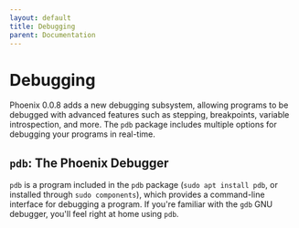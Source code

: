 ```yaml
---
layout: default
title: Debugging
parent: Documentation
---
```


# Debugging
Phoenix 0.0.8 adds a new debugging subsystem, allowing programs to be debugged with advanced features such as stepping, breakpoints, variable introspection, and more. The `pdb` package includes multiple options for debugging your programs in real-time.

## `pdb`: The Phoenix Debugger
`pdb` is a program included in the `pdb` package (`sudo apt install pdb`, or installed through `sudo components`), which provides a command-line interface for debugging a program. If you're familiar with the `gdb` GNU debugger, you'll feel right at home using `pdb`.

